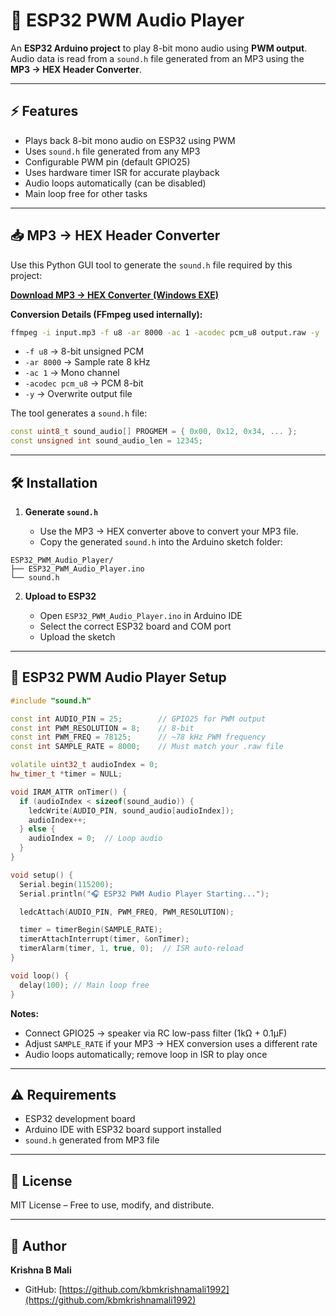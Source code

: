 # 🎵 ESP32 PWM Audio Player


An **ESP32 Arduino project** to play 8-bit mono audio using **PWM output**. Audio data is read from a `sound.h` file generated from an MP3 using the **MP3 → HEX Header Converter**.

---

## ⚡ Features

- Plays back 8-bit mono audio on ESP32 using PWM  
- Uses `sound.h` file generated from any MP3  
- Configurable PWM pin (default GPIO25)  
- Uses hardware timer ISR for accurate playback  
- Audio loops automatically (can be disabled)  
- Main loop free for other tasks  

---

## 📥 MP3 → HEX Header Converter

Use this Python GUI tool to generate the `sound.h` file required by this project:

[**Download MP3 → HEX Converter (Windows EXE)**](https://www.dropbox.com/scl/fi/bs5c3ucgepbh49r1aujnr/MP3_TO_HEX_V2.exe?rlkey=1tj3ru51kmptojo0gehau3a90&st=kr03bip0&dl=0)

**Conversion Details (FFmpeg used internally):**

```bash
ffmpeg -i input.mp3 -f u8 -ar 8000 -ac 1 -acodec pcm_u8 output.raw -y
````

* `-f u8` → 8-bit unsigned PCM
* `-ar 8000` → Sample rate 8 kHz
* `-ac 1` → Mono channel
* `-acodec pcm_u8` → PCM 8-bit
* `-y` → Overwrite output file

The tool generates a `sound.h` file:

```cpp
const uint8_t sound_audio[] PROGMEM = { 0x00, 0x12, 0x34, ... };
const unsigned int sound_audio_len = 12345;
```

---

## 🛠 Installation

1. **Generate `sound.h`**

   * Use the MP3 → HEX converter above to convert your MP3 file.
   * Copy the generated `sound.h` into the Arduino sketch folder:

```
ESP32_PWM_Audio_Player/
├── ESP32_PWM_Audio_Player.ino
└── sound.h
```

2. **Upload to ESP32**

   * Open `ESP32_PWM_Audio_Player.ino` in Arduino IDE
   * Select the correct ESP32 board and COM port
   * Upload the sketch

---

## 📝 ESP32 PWM Audio Player Setup

```cpp
#include "sound.h"

const int AUDIO_PIN = 25;        // GPIO25 for PWM output
const int PWM_RESOLUTION = 8;    // 8-bit
const int PWM_FREQ = 78125;      // ~78 kHz PWM frequency
const int SAMPLE_RATE = 8000;    // Must match your .raw file

volatile uint32_t audioIndex = 0;
hw_timer_t *timer = NULL;

void IRAM_ATTR onTimer() {
  if (audioIndex < sizeof(sound_audio)) {
    ledcWrite(AUDIO_PIN, sound_audio[audioIndex]);
    audioIndex++;
  } else {
    audioIndex = 0;  // Loop audio
  }
}

void setup() {
  Serial.begin(115200);
  Serial.println("🎧 ESP32 PWM Audio Player Starting...");

  ledcAttach(AUDIO_PIN, PWM_FREQ, PWM_RESOLUTION);

  timer = timerBegin(SAMPLE_RATE);
  timerAttachInterrupt(timer, &onTimer);
  timerAlarm(timer, 1, true, 0);  // ISR auto-reload
}

void loop() {
  delay(100); // Main loop free
}
```

**Notes:**

* Connect GPIO25 → speaker via RC low-pass filter (1kΩ + 0.1µF)
* Adjust `SAMPLE_RATE` if your MP3 → HEX conversion uses a different rate
* Audio loops automatically; remove loop in ISR to play once

---

## ⚠️ Requirements

* ESP32 development board
* Arduino IDE with ESP32 board support installed
* `sound.h` generated from MP3 file

---

## 📝 License

MIT License – Free to use, modify, and distribute.

---

## 👤 Author

**Krishna B Mali**

* GitHub: [https://github.com/kbmkrishnamali1992](https://github.com/kbmkrishnamali1992)

```
